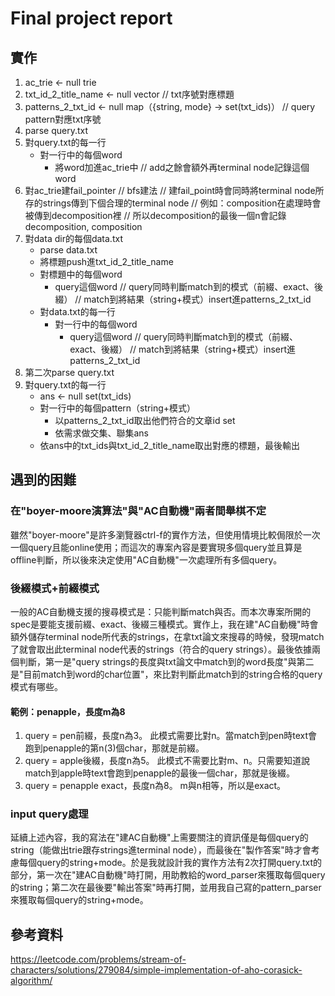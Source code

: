 # Final project report
## 實作
1. ac_trie ← null trie
2. txt_id_2_title_name ← null vector
// txt序號對應標題
3. patterns_2_txt_id ← null map（{string, mode} -> set(txt_ids)）
// query pattern對應txt序號
5. parse query.txt
6. 對query.txt的每一行
    * 對一行中的每個word
        * 將word加進ac_trie中
        // add之餘會額外再terminal node記錄這個word
4. 對ac_trie建fail_pointer
// bfs建法
// 建fail_point時會同時將terminal node所存的strings傳到下個合理的terminal node
// 例如：composition在處理時會被傳到decomposition裡
// 所以decomposition的最後一個n會記錄decomposition, composition
5. 對data dir的每個data.txt
    * parse data.txt
    * 將標題push進txt_id_2_title_name
    * 對標題中的每個word
        * query這個word
        // query同時判斷match到的模式（前綴、exact、後綴）
        // match到將結果（string+模式）insert進patterns_2_txt_id
    * 對data.txt的每一行
        * 對一行中的每個word
            * query這個word
            // query同時判斷match到的模式（前綴、exact、後綴）
            // match到將結果（string+模式）insert進patterns_2_txt_id
8. 第二次parse query.txt
9. 對query.txt的每一行
    * ans ← null set(txt_ids)
    * 對一行中的每個pattern（string+模式）
        * 以patterns_2_txt_id取出他們符合的文章id set
        * 依需求做交集、聯集ans
    * 依ans中的txt_ids與txt_id_2_title_name取出對應的標題，最後輸出
## 遇到的困難
### 在"boyer-moore演算法"與"AC自動機"兩者間舉棋不定
雖然"boyer-moore"是許多瀏覽器ctrl-f的實作方法，但使用情境比較侷限於一次一個query且能online使用；而這次的專案內容是要實現多個query並且算是offline判斷，所以後來決定使用"AC自動機"一次處理所有多個query。
### 後綴模式+前綴模式
一般的AC自動機支援的搜尋模式是：只能判斷match與否。而本次專案所開的spec是要能支援前綴、exact、後綴三種模式。實作上，我在建"AC自動機"時會額外儲存terminal node所代表的strings，在拿txt論文來搜尋的時候，發現match了就會取出此terminal node代表的strings（符合的query strings）。最後依據兩個判斷，第一是"query strings的長度與txt論文中match到的word長度"與第二是"目前match到word的char位置"，來比對判斷此match到的string合格的query模式有哪些。
#### 範例：penapple，長度m為8
1. query = pen前綴，長度n為3。
此模式需要比對n。當match到pen時text會跑到penapple的第n(3)個char，那就是前綴。
3. query = apple後綴，長度n為5。
此模式不需要比對m、n。只需要知道說match到apple時text會跑到penapple的最後一個char，那就是後綴。
5. query = penapple exact，長度n為8。
m與n相等，所以是exact。
### input query處理
延續上述內容，我的寫法在"建AC自動機"上需要關注的資訊僅是每個query的string（能做出trie跟存strings進terminal node），而最後在"製作答案"時才會考慮每個query的string+mode。於是我就設計我的實作方法有2次打開query.txt的部分，第一次在"建AC自動機"時打開，用助教給的word_parser來獲取每個query的string；第二次在最後要"輸出答案"時再打開，並用我自己寫的pattern_parser來獲取每個query的string+mode。
## 參考資料
https://leetcode.com/problems/stream-of-characters/solutions/279084/simple-implementation-of-aho-corasick-algorithm/